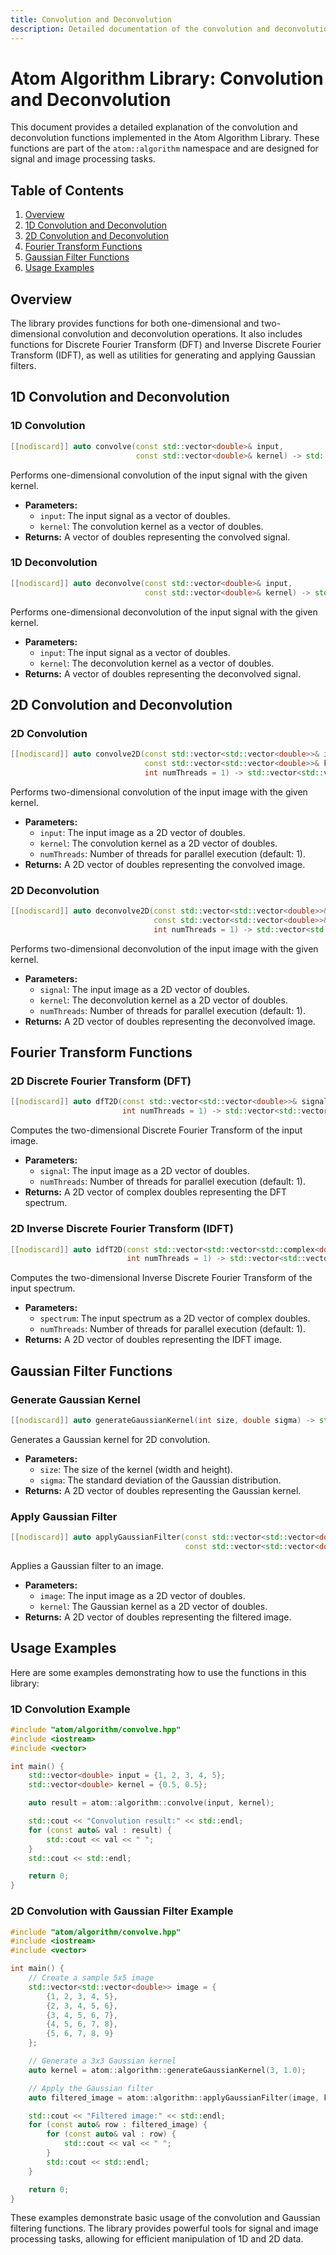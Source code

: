 ```yaml
---
title: Convolution and Deconvolution
description: Detailed documentation of the convolution and deconvolution functions in the Atom Algorithm Library, including 1D and 2D operations, Fourier transforms, Gaussian filters, and usage examples.
---
```


# Atom Algorithm Library: Convolution and Deconvolution

This document provides a detailed explanation of the convolution and deconvolution functions implemented in the Atom Algorithm Library. These functions are part of the `atom::algorithm` namespace and are designed for signal and image processing tasks.

## Table of Contents

1. [Overview](#overview)
2. [1D Convolution and Deconvolution](#1d-convolution-and-deconvolution)
3. [2D Convolution and Deconvolution](#2d-convolution-and-deconvolution)
4. [Fourier Transform Functions](#fourier-transform-functions)
5. [Gaussian Filter Functions](#gaussian-filter-functions)
6. [Usage Examples](#usage-examples)

## Overview

The library provides functions for both one-dimensional and two-dimensional convolution and deconvolution operations. It also includes functions for Discrete Fourier Transform (DFT) and Inverse Discrete Fourier Transform (IDFT), as well as utilities for generating and applying Gaussian filters.

## 1D Convolution and Deconvolution

### 1D Convolution

```cpp
[[nodiscard]] auto convolve(const std::vector<double>& input,
                            const std::vector<double>& kernel) -> std::vector<double>;
```

Performs one-dimensional convolution of the input signal with the given kernel.

- **Parameters:**
  - `input`: The input signal as a vector of doubles.
  - `kernel`: The convolution kernel as a vector of doubles.
- **Returns:** A vector of doubles representing the convolved signal.

### 1D Deconvolution

```cpp
[[nodiscard]] auto deconvolve(const std::vector<double>& input,
                              const std::vector<double>& kernel) -> std::vector<double>;
```

Performs one-dimensional deconvolution of the input signal with the given kernel.

- **Parameters:**
  - `input`: The input signal as a vector of doubles.
  - `kernel`: The deconvolution kernel as a vector of doubles.
- **Returns:** A vector of doubles representing the deconvolved signal.

## 2D Convolution and Deconvolution

### 2D Convolution

```cpp
[[nodiscard]] auto convolve2D(const std::vector<std::vector<double>>& input,
                              const std::vector<std::vector<double>>& kernel,
                              int numThreads = 1) -> std::vector<std::vector<double>>;
```

Performs two-dimensional convolution of the input image with the given kernel.

- **Parameters:**
  - `input`: The input image as a 2D vector of doubles.
  - `kernel`: The convolution kernel as a 2D vector of doubles.
  - `numThreads`: Number of threads for parallel execution (default: 1).
- **Returns:** A 2D vector of doubles representing the convolved image.

### 2D Deconvolution

```cpp
[[nodiscard]] auto deconvolve2D(const std::vector<std::vector<double>>& signal,
                                const std::vector<std::vector<double>>& kernel,
                                int numThreads = 1) -> std::vector<std::vector<double>>;
```

Performs two-dimensional deconvolution of the input image with the given kernel.

- **Parameters:**
  - `signal`: The input image as a 2D vector of doubles.
  - `kernel`: The deconvolution kernel as a 2D vector of doubles.
  - `numThreads`: Number of threads for parallel execution (default: 1).
- **Returns:** A 2D vector of doubles representing the deconvolved image.

## Fourier Transform Functions

### 2D Discrete Fourier Transform (DFT)

```cpp
[[nodiscard]] auto dfT2D(const std::vector<std::vector<double>>& signal,
                         int numThreads = 1) -> std::vector<std::vector<std::complex<double>>>;
```

Computes the two-dimensional Discrete Fourier Transform of the input image.

- **Parameters:**
  - `signal`: The input image as a 2D vector of doubles.
  - `numThreads`: Number of threads for parallel execution (default: 1).
- **Returns:** A 2D vector of complex doubles representing the DFT spectrum.

### 2D Inverse Discrete Fourier Transform (IDFT)

```cpp
[[nodiscard]] auto idfT2D(const std::vector<std::vector<std::complex<double>>>& spectrum,
                          int numThreads = 1) -> std::vector<std::vector<double>>;
```

Computes the two-dimensional Inverse Discrete Fourier Transform of the input spectrum.

- **Parameters:**
  - `spectrum`: The input spectrum as a 2D vector of complex doubles.
  - `numThreads`: Number of threads for parallel execution (default: 1).
- **Returns:** A 2D vector of doubles representing the IDFT image.

## Gaussian Filter Functions

### Generate Gaussian Kernel

```cpp
[[nodiscard]] auto generateGaussianKernel(int size, double sigma) -> std::vector<std::vector<double>>;
```

Generates a Gaussian kernel for 2D convolution.

- **Parameters:**
  - `size`: The size of the kernel (width and height).
  - `sigma`: The standard deviation of the Gaussian distribution.
- **Returns:** A 2D vector of doubles representing the Gaussian kernel.

### Apply Gaussian Filter

```cpp
[[nodiscard]] auto applyGaussianFilter(const std::vector<std::vector<double>>& image,
                                       const std::vector<std::vector<double>>& kernel) -> std::vector<std::vector<double>>;
```

Applies a Gaussian filter to an image.

- **Parameters:**
  - `image`: The input image as a 2D vector of doubles.
  - `kernel`: The Gaussian kernel as a 2D vector of doubles.
- **Returns:** A 2D vector of doubles representing the filtered image.

## Usage Examples

Here are some examples demonstrating how to use the functions in this library:

### 1D Convolution Example

```cpp
#include "atom/algorithm/convolve.hpp"
#include <iostream>
#include <vector>

int main() {
    std::vector<double> input = {1, 2, 3, 4, 5};
    std::vector<double> kernel = {0.5, 0.5};

    auto result = atom::algorithm::convolve(input, kernel);

    std::cout << "Convolution result:" << std::endl;
    for (const auto& val : result) {
        std::cout << val << " ";
    }
    std::cout << std::endl;

    return 0;
}
```

### 2D Convolution with Gaussian Filter Example

```cpp
#include "atom/algorithm/convolve.hpp"
#include <iostream>
#include <vector>

int main() {
    // Create a sample 5x5 image
    std::vector<std::vector<double>> image = {
        {1, 2, 3, 4, 5},
        {2, 3, 4, 5, 6},
        {3, 4, 5, 6, 7},
        {4, 5, 6, 7, 8},
        {5, 6, 7, 8, 9}
    };

    // Generate a 3x3 Gaussian kernel
    auto kernel = atom::algorithm::generateGaussianKernel(3, 1.0);

    // Apply the Gaussian filter
    auto filtered_image = atom::algorithm::applyGaussianFilter(image, kernel);

    std::cout << "Filtered image:" << std::endl;
    for (const auto& row : filtered_image) {
        for (const auto& val : row) {
            std::cout << val << " ";
        }
        std::cout << std::endl;
    }

    return 0;
}
```

These examples demonstrate basic usage of the convolution and Gaussian filtering functions. The library provides powerful tools for signal and image processing tasks, allowing for efficient manipulation of 1D and 2D data.
